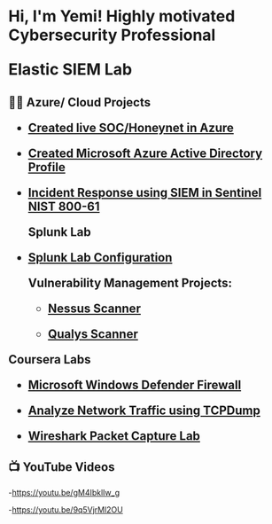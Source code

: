 <h1>Hi, I'm Yemi! Highly motivated Cybersecurity Professional 
  
  Elastic SIEM Lab
  
<h2>👨‍💻 Azure/ Cloud Projects
  
  - [Created live SOC/Honeynet in Azure](https://github.com/Yemcyblife/YSOC-CLOUD)

- [Created Microsoft Azure Active Directory Profile](https://github.com/Yemcyblife/YSOC-CLOUD/blob/main/Azure%20Active%20Directory.pdf)

- [Incident Response using SIEM in Sentinel NIST 800-61](https://github.com/Yemcyblife/YSOC-CLOUD/blob/main/Incident%20Response%20Project%20in%20Sentinel.pdf)

  Splunk Lab

- [Splunk Lab Configuration](https://github.com/Yemcyblife/Vulnerability/blob/main/Splunk%20Lab%20Config.pdf)

  Vulnerability Management Projects:

   - [Nessus Scanner](https://github.com/Yemcyblife/Vulnerability/blob/main/Nessus%20Project2.pdf)
   
  - [Qualys Scanner](https://github.com/Yemcyblife/Vulnerability/blob/main/Qualys%20Project.pdf)


Coursera Labs

- [Microsoft Windows Defender Firewall](https://github.com/Yemcyblife/courseLab/blob/main/windows%20Defender%20Firewall.pdf)

- [Analyze Network Traffic using TCPDump](https://github.com/Yemcyblife/courseLab/blob/main/TcpDump%20.pdf)

- [Wireshark Packet Capture Lab](https://github.com/Yemcyblife/courseLab/blob/main/Wireshark%20Project.pdf)


<h2>📺 YouTube Videos</h2>

 -https://youtu.be/gM4IbklIw_g
 
 -https://youtu.be/9q5VjrMl2OU













<!--

Here are some ideas to get you started:

- 🔭 I’m currently working on ...
- 🌱 I’m currently learning ...
- 👯 I’m looking to collaborate on ...
- 🤔 I’m looking for help with ...
- 💬 Ask me about ...
- 📫 How to reach me: ...
- 😄 Pronouns: ...
- ⚡ Fun fact: ...
-->
